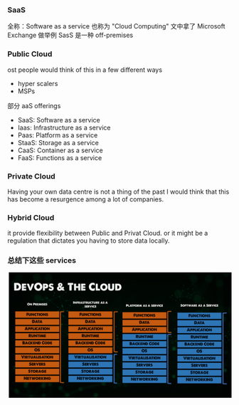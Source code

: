 ### SaaS
全称：Software as a service 也称为 "Cloud Computing"
文中拿了 Microsoft Exchange 做举例
SasS 是一种 off-premises

### Public Cloud

ost people would think of this in a few different ways
- hyper scalers
- MSPs

部分 aaS offerings
- SaaS: Software as a service
- Iaas: Infrastructure as a service
- Paas: Platform as a service
- StaaS: Storage as a service
- CaaS: Container as a service
- FaaS: Functions as a service

### Private Cloud

Having your own data centre is not a thing of the past I would think that this has become a resurgence among a lot of companies.

### Hybrid Cloud

it provide flexibility between Public and Privat Cloud.
or it might be a regulation that dictates you having to store data locally.

### 总结下这些 services

![](https://github.com/MichaelCade/90DaysOfDevOps/raw/main/Days/Images/Day28_Cloud9.png)






